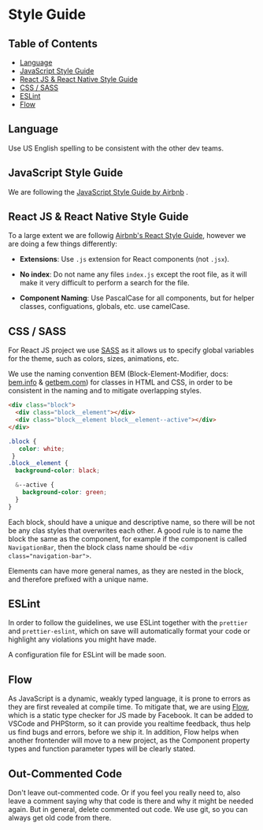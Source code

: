 # Style Guide

## Table of Contents
- [Language](#Language)
- [JavaScript Style Guide](#JavaScript-Style-Guide)
- [React JS & React Native Style Guide](#React-JS-&-React-Native-Style-Guide)
- [CSS / SASS](#CSS-/-SASS)
- [ESLint](#ESLint)
- [Flow](#Flow)

## Language

Use US English spelling to be consistent with the other dev teams. 

## JavaScript Style Guide

We are following the [JavaScript Style Guide by Airbnb](https://github.com/airbnb/javascript) .

## React JS & React Native Style Guide

To a large extent we are followig [Airbnb's React Style Guide](https://github.com/airbnb/javascript/tree/master/react), however we are doing a few things differently:

- **Extensions**: Use `.js` extension for React components (not `.jsx`).

- **No index**: Do not name any files `index.js` except the root file, as it will make it very difficult to perform a search for the file.

- **Component Naming**: Use PascalCase for all components, but for helper classes, configuations, globals, etc. use camelCase.

## CSS / SASS
For React JS project we use [SASS](https://sass-lang.com/) as it allows us to specify global variables for the theme, such as colors, sizes, animations, etc.

We use the naming convention BEM (Block-Element-Modifier, docs: [bem.info](https://en.bem.info/methodology/quick-start/) & [getbem.com](http://getbem.com/naming/)) for classes in HTML and CSS, in order to be consistent in the naming and to mitigate overlapping styles.

```html
<div class="block">
  <div class="block__element"></div>
  <div class="block__element block__element--active"></div>
</div>
```

```scss
.block {
   color: white;
 }
.block__element { 
  background-color: black;

  &--active {
    background-color: green;
  }
}
```
Each block, should have a unique and descriptive name, so there will be not be any clas styles that overwrites each other. A good rule is to name the block the same as the component, for example if the component is called `NavigationBar`, then the block class name should be `<div class="navigation-bar">`.

Elements can have more general names, as they are nested in the block, and therefore prefixed with a unique name.

## ESLint

In order to follow the guidelines, we use ESLint together with the `prettier` and `prettier-eslint`, which on save will automatically format your code or highlight any violations you might have made.

A configuration file for ESLint will be made soon.

## Flow

As JavaScript is a dynamic, weakly typed language, it is prone to errors as they are first revealed at compile time. To mitigate that, we are using [Flow](https://flow.org/), which is a static type checker for JS made by Facebook. It can be added to VSCode and PHPStorm, so it can provide you realtime feedback, thus help us find bugs and errors, before we ship it. In addition, Flow helps when another frontender will move to a new project, as the Component property types and function parameter types will be clearly stated.


## Out-Commented Code
Don't leave out-commented code. Or if you feel you really need to, also leave a comment saying why that code is there and why it might be needed again. But in general, delete commented out code. We use git, so you can always get old code from there.
